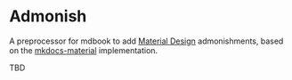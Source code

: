 # Admonish

A preprocessor for mdbook to add [Material Design](https://material.io/design) admonishments, based on the [mkdocs-material](https://squidfunk.github.io/mkdocs-material/reference/admonitions/) implementation.

TBD
